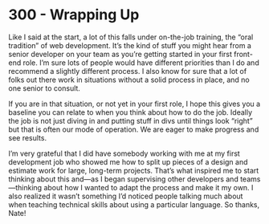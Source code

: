 # 300 - Wrapping Up

Like I said at the start, a lot of this falls under on-the-job training, the “oral tradition” of web development. It’s the kind of stuff you might hear from a senior developer on your team as you’re getting started in your first front-end role. I’m sure lots of people would have different priorities than I do and recommend a slightly different process. I also know for sure that a lot of folks out there work in situations without a solid process in place, and no one senior to consult.

If you are in that situation, or not yet in your first role, I hope this gives you a baseline you can relate to when you think about how to do the job. Ideally the job is not just diving in and putting stuff in divs until things look “right” but that is often our mode of operation. We are eager to make progress and see results.

I’m very grateful that I did have somebody working with me at my first development job who showed me how to split up pieces of a design and estimate work for large, long-term projects. That’s what inspired me to start thinking about this and—as I began supervising other developers and teams—thinking about how I wanted to adapt the process and make it my own. I also realized it wasn’t something I’d noticed people talking much about when teaching technical skills about using a particular language. So thanks, Nate!
